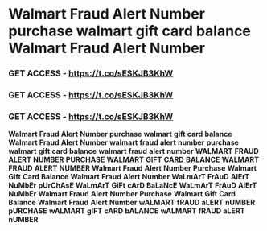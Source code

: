# <strong>Walmart</strong> <strong>Fraud</strong> <strong>Alert</strong> <strong>Number</strong> <strong>purchase</strong> <strong>walmart</strong> <strong>gift</strong> <strong>card</strong> <strong>balance</strong> <strong>Walmart</strong> <strong>Fraud</strong> <strong>Alert</strong> <strong>Number</strong>

### <strong>GET</strong> <strong>ACCESS</strong> <strong>-</strong> <strong>https://t.co/sESKJB3KhW</strong>

### <strong>GET</strong> <strong>ACCESS</strong> <strong>-</strong> <strong>https://t.co/sESKJB3KhW</strong>

### <strong>GET</strong> <strong>ACCESS</strong> <strong>-</strong> <strong>https://t.co/sESKJB3KhW</strong>

<strong>Walmart</strong> <strong>Fraud</strong> <strong>Alert</strong> <strong>Number</strong> <strong>purchase</strong> <strong>walmart</strong> <strong>gift</strong> <strong>card</strong> <strong>balance</strong> <strong>Walmart</strong> <strong>Fraud</strong> <strong>Alert</strong> <strong>Number</strong> <strong>walmart</strong> <strong>fraud</strong> <strong>alert</strong> <strong>number</strong> <strong>purchase</strong> <strong>walmart</strong> <strong>gift</strong> <strong>card</strong> <strong>balance</strong> <strong>walmart</strong> <strong>fraud</strong> <strong>alert</strong> <strong>number</strong> <strong>WALMART</strong> <strong>FRAUD</strong> <strong>ALERT</strong> <strong>NUMBER</strong> <strong>PURCHASE</strong> <strong>WALMART</strong> <strong>GIFT</strong> <strong>CARD</strong> <strong>BALANCE</strong> <strong>WALMART</strong> <strong>FRAUD</strong> <strong>ALERT</strong> <strong>NUMBER</strong> <strong>Walmart</strong> <strong>Fraud</strong> <strong>Alert</strong> <strong>Number</strong> <strong>Purchase</strong> <strong>Walmart</strong> <strong>Gift</strong> <strong>Card</strong> <strong>Balance</strong> <strong>Walmart</strong> <strong>Fraud</strong> <strong>Alert</strong> <strong>Number</strong> <strong>WaLmArT</strong> <strong>FrAuD</strong> <strong>AlErT</strong> <strong>NuMbEr</strong> <strong>pUrChAsE</strong> <strong>WaLmArT</strong> <strong>GiFt</strong> <strong>cArD</strong> <strong>BaLaNcE</strong> <strong>WaLmArT</strong> <strong>FrAuD</strong> <strong>AlErT</strong> <strong>NuMbEr</strong> <strong>Walmart</strong> <strong>Fraud</strong> <strong>Alert</strong> <strong>Number</strong> <strong>Purchase</strong> <strong>Walmart</strong> <strong>Gift</strong> <strong>Card</strong> <strong>Balance</strong> <strong>Walmart</strong> <strong>Fraud</strong> <strong>Alert</strong> <strong>Number</strong> <strong>wALMART</strong> <strong>fRAUD</strong> <strong>aLERT</strong> <strong>nUMBER</strong> <strong>pURCHASE</strong> <strong>wALMART</strong> <strong>gIFT</strong> <strong>cARD</strong> <strong>bALANCE</strong> <strong>wALMART</strong> <strong>fRAUD</strong> <strong>aLERT</strong> <strong>nUMBER</strong>